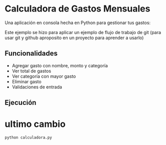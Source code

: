 # Calculadora de Gastos Mensuales

Una aplicación en consola hecha en Python para gestionar tus gastos:

Este ejemplo se hizo para aplicar un ejemplo de flujo de trabajo de git (para usar git y github aproposito en un proyecto para aprender a usarlo)

## Funcionalidades

- Agregar gasto con nombre, monto y categoría
- Ver total de gastos
- Ver categoría con mayor gasto
- Eliminar gasto
- Validaciones de entrada

## Ejecución


# ultimo cambio 
```bash
python calculadora.py
